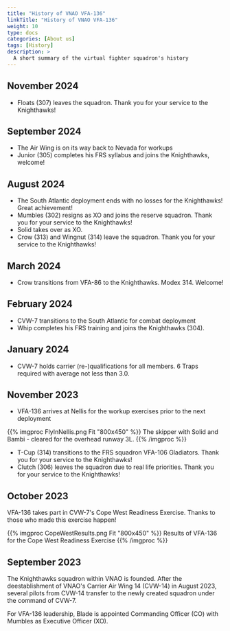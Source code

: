 ```yaml
---
title: "History of VNAO VFA-136"
linkTitle: "History of VNAO VFA-136"
weight: 10
type: docs
categories: [About us]
tags: [History]
description: >
  A short summary of the virtual fighter squadron's history
---
```


## November 2024
 - Floats (307) leaves the squadron. Thank you for your service to the Knighthawks!
 
## September 2024
 - The Air Wing is on its way back to Nevada for workups
 - Junior (305) completes his FRS syllabus and joins the Knighthawks, welcome!
 
## August 2024
 - The South Atlantic deployment ends with no losses for the Knighthawks! Great achievement!
 - Mumbles (302) resigns as XO and joins the reserve squadron. Thank you for your service to the Knighthawks!
 - Solid takes over as XO.
 - Crow (313) and Wingnut (314) leave the squadron. Thank you for your service to the Knighthawks!

## March 2024
 - Crow transitions from VFA-86 to the Knighthawks. Modex 314. Welcome!
 
## February 2024
 - CVW-7 transitions to the South Atlantic for combat deployment
 - Whip completes his FRS training and joins the Knighthawks (304).
 
## January 2024
 - CVW-7 holds carrier (re-)qualifications for all members. 6 Traps required with average not less than 3.0.

## November 2023
 - VFA-136 arrives at Nellis for the workup exercises prior to the next deployment
  
  {{% imgproc FlyInNellis.png Fit "800x450" %}}
  The skipper with Solid and Bambi - cleared for the overhead runway 3L.
  {{% /imgproc %}}

  - T-Cup (314) transitions to the FRS squadron VFA-106 Gladiators. Thank you for your service to the Knighthawks!
  - Clutch (306) leaves the squadron due to real life priorities. Thank you for your service to the Knighthawks!
  

## October 2023
VFA-136 takes part in CVW-7's Cope West Readiness Exercise. Thanks to those who made this exercise happen!

{{% imgproc CopeWestResults.png Fit "800x450" %}}
Results of VFA-136 for the Cope West Readiness Exercise
{{% /imgproc %}}

## September 2023
The Knighthawks squadron within VNAO is founded. After the deestablishment of VNAO's Carrier Air Wing 14 (CVW-14) in August 2023, several pilots from CVW-14 transfer to the newly created squadron under the command of CVW-7.

For VFA-136 leadership, Blade is appointed Commanding Officer (CO) with Mumbles as Executive Officer (XO). 

